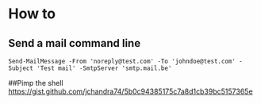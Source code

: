 # How to
## Send a mail command line
```
Send-MailMessage -From 'noreply@test.com' -To 'johndoe@test.com' -Subject 'Test mail' -SmtpServer 'smtp.mail.be'
```

##Pimp the shell
https://gist.github.com/jchandra74/5b0c94385175c7a8d1cb39bc5157365e